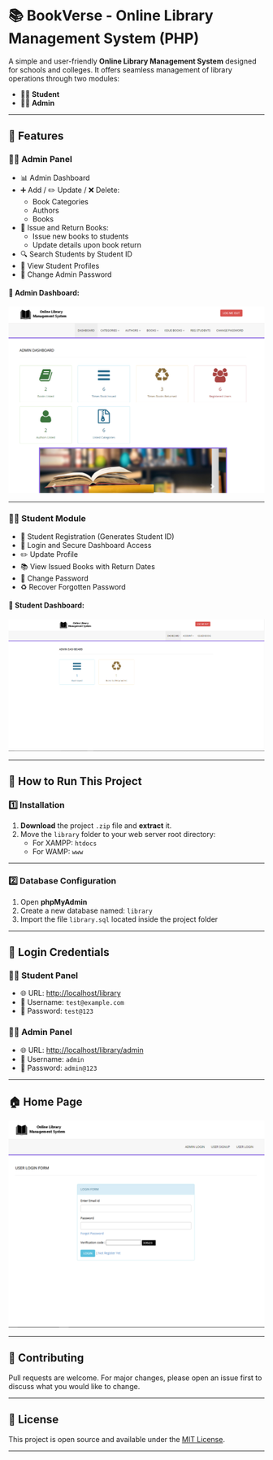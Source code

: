 # 📚 BookVerse - Online Library Management System (PHP)

A simple and user-friendly **Online Library Management System** designed for schools and colleges. It offers seamless management of library operations through two modules:

- 👨‍🎓 **Student**
- 👨‍💼 **Admin**

---

## 🔧 Features

### 👨‍💼 Admin Panel

- 📊 Admin Dashboard
- ➕ Add / ✏️ Update / ❌ Delete:
  - Book Categories
  - Authors
  - Books
- 📖 Issue and Return Books:
  - Issue new books to students
  - Update details upon book return
- 🔍 Search Students by Student ID
- 👤 View Student Profiles
- 🔐 Change Admin Password

#### 📸 Admin Dashboard:
![Admin Dashboard](https://github.com/abhishek23gecv/WEBD_Project_LMS/blob/main/Images/3%20Updated.png)

---

### 👨‍🎓 Student Module

- 📝 Student Registration (Generates Student ID)
- 🔐 Login and Secure Dashboard Access
- ✏️ Update Profile
- 📚 View Issued Books with Return Dates
- 🔐 Change Password
- ♻️ Recover Forgotten Password

#### 📸 Student Dashboard:
![Student Dashboard](https://github.com/abhishek23gecv/WEBD_Project_LMS/blob/main/Images/2.png)

---

## 🚀 How to Run This Project

### 1️⃣ Installation

1. **Download** the project `.zip` file and **extract** it.
2. Move the `library` folder to your web server root directory:
   - For XAMPP: `htdocs`
   - For WAMP: `www`

---

### 2️⃣ Database Configuration

1. Open **phpMyAdmin**
2. Create a new database named: `library`
3. Import the file `library.sql` located inside the project folder

---

## 🔑 Login Credentials

### 👨‍🎓 Student Panel

- 🌐 URL: [http://localhost/library](http://localhost/library)
- 📧 Username: `test@example.com`
- 🔑 Password: `test@123`

### 👨‍💼 Admin Panel

- 🌐 URL: [http://localhost/library/admin](http://localhost/library/admin)
- 👤 Username: `admin`
- 🔑 Password: `admin@123`

---

## 🏠 Home Page

![Home Page](https://github.com/abhishek23gecv/WEBD_Project_LMS/blob/main/Images/1%20Updated.png)

---

## 🤝 Contributing

Pull requests are welcome. For major changes, please open an issue first to discuss what you would like to change.

---

## 📃 License

This project is open source and available under the [MIT License](LICENSE).

---

